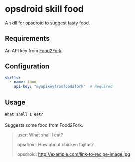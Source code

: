 # opsdroid skill food

A skill for [opsdroid](https://github.com/opsdroid/opsdroid) to suggest tasty food.

## Requirements

An API key from [Food2Fork](http://food2fork.com/about/api).

## Configuration

```yaml
skills:
  - name: food
    api-key: "myapikeyfromfood2fork"  # Required
```

## Usage

#### `What shall I eat?`

Suggests some food from Food2Fork.

> user: What shall I eat?
>
> opsdroid: How about chicken fajitas?
>
> opsdroid: http://example.com/link-to-recipe-image.jpg
